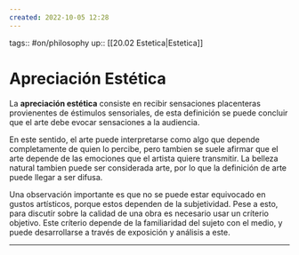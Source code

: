 ```yaml
---
created: 2022-10-05 12:28
---
```

tags:: #on/philosophy 
up:: [[20.02 Estetica|Estetica]]
# Apreciación Estética
La **apreciación estética** consiste en recibir sensaciones placenteras provienentes de éstimulos sensoriales, de esta definición se puede concluir que el arte debe evocar sensaciones a la audiencia. 

En este sentido, el arte puede interpretarse como algo que depende completamente de quien lo percibe, pero tambien se suele afirmar que el arte depende de las emociones que el artista quiere transmitir. La belleza natural tambien puede ser considerada arte, por lo que la definición de arte puede llegar a ser difusa.

Una observación importante es que no se puede estar equivocado en gustos artísticos, porque estos dependen de la subjetividad. Pese a esto, para discutír sobre la calidad de una obra es necesario usar un críterio objetivo. Este críterio depende de la familiaridad del sujeto con el medio, y puede desarrollarse a través de exposición y análisis a este.
___
